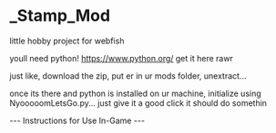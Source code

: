 # _Stamp_Mod
little hobby project for webfish

youll need python! 
https://www.python.org/
get it here rawr

just like, download the zip, put er in ur mods folder, unextract...

once its there and python is installed on ur machine, initialize using NyooooomLetsGo.py... just give it a good click it should do somethin

--- Instructions for Use In-Game ---

